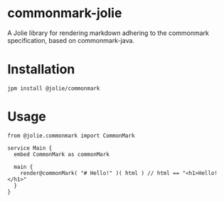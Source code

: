# commonmark-jolie
A Jolie library for rendering markdown adhering to the commonmark specification, based on commonmark-java.

# Installation

```
jpm install @jolie/commonmark
```

# Usage

```jolie
from @jolie.commonmark import CommonMark

service Main {
  embed CommonMark as commonMark
  
  main {
    render@commonMark( "# Hello!" )( html ) // html == "<h1>Hello!</h1>"
  }
}
```
